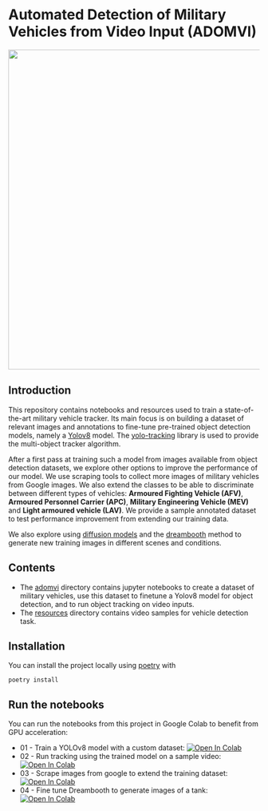 # Automated Detection of Military Vehicles from Video Input (ADOMVI)

<div align="center">
  <img src="resources/video_tracking.gif" width="640"/>
</div>

## Introduction

This repository contains notebooks and resources used to train a state-of-the-art military vehicle tracker. Its main focus is on building a dataset of relevant images and annotations to fine-tune pre-trained object detection models, namely a [Yolov8](https://github.com/ultralytics) model. The [yolo-tracking](https://github.com/mikel-brostrom/yolo_tracking) library is used to provide the multi-object tracker algorithm.

After a first pass at training such a model from images available from object detection datasets, we explore other options to improve the performance of our model. We use scraping tools to collect more images of military vehicles from Google images. We also extend the classes to be able to discriminate between different types of vehicles: **Armoured Fighting Vehicle (AFV)**, **Armoured Personnel Carrier (APC)**, **Military Engineering Vehicle (MEV)** and **Light armoured vehicle (LAV)**. We provide a sample annotated dataset to test performance improvement from extending our training data.

We also explore using [diffusion models](https://huggingface.co/docs/diffusers/using-diffusers/conditional_image_generation) and the [dreambooth](https://huggingface.co/docs/diffusers/training/dreambooth) method to generate new training images in different scenes and conditions.

## Contents

- The [adomvi](./adomvi/) directory contains jupyter notebooks to create a dataset of military vehicles, use this dataset to finetune a Yolov8 model for object detection, and to run object tracking on video inputs.
- The [resources](./resources/) directory contains video samples for vehicle detection task.

## Installation

You can install the project locally using [poetry](https://python-poetry.org/) with

```console
poetry install
```

## Run the notebooks

You can run the notebooks from this project in Google Colab to benefit from GPU acceleration:

<ul>
    <li>01 - Train a YOLOv8 model with a custom dataset: <a target="_blank" href="https://colab.research.google.com/github/jonasrenault/adomvi/blob/main/adomvi/01_TankDetectionYolov8Train.ipynb"><img src="https://colab.research.google.com/assets/colab-badge.svg" alt="Open In Colab"/></a></li>
    <li>02 - Run tracking using the trained model on a sample video: <a target="_blank" href="https://colab.research.google.com/github/jonasrenault/adomvi/blob/main/adomvi/02_TankTracking.ipynb"><img src="https://colab.research.google.com/assets/colab-badge.svg" alt="Open In Colab"/></a></li>
    <li>03 - Scrape images from google to extend the training dataset: <a target="_blank" href="https://colab.research.google.com/github/jonasrenault/adomvi/blob/main/adomvi/02_TankTracking.ipynb"><img src="https://colab.research.google.com/assets/colab-badge.svg" alt="Open In Colab"/></a></li>
    <li>04 - Fine tune Dreambooth to generate images of a tank: <a target="_blank" href="https://colab.research.google.com/github/jonasrenault/adomvi/blob/main/adomvi/04_DreamboothFineTuning.ipynb"><img src="https://colab.research.google.com/assets/colab-badge.svg" alt="Open In Colab"/></a></li>
</ul>
